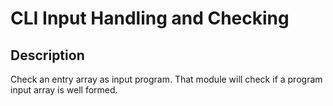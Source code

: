 # CLI Input Handling and Checking

## Description

Check an entry array as input program.
That module will check if a program input array is well formed.